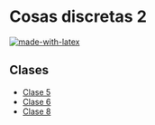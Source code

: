# Cosas discretas 2
[![made-with-latex](https://img.shields.io/badge/Made%20with-LaTeX-1f425f.svg)](https://www.latex-project.org/)

## Clases
* [Clase 5](./clase5)
* [Clase 6](./clase6)
* [Clase 8](./clase8)
